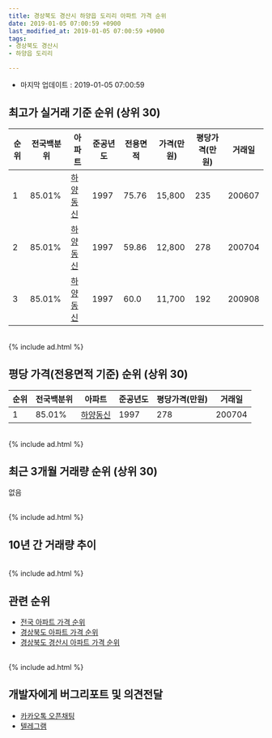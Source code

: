 ```yaml
---
title: 경상북도 경산시 하양읍 도리리 아파트 가격 순위
date: 2019-01-05 07:00:59 +0900
last_modified_at: 2019-01-05 07:00:59 +0900
tags:
- 경상북도 경산시
- 하양읍 도리리

---
```


* 마지막 업데이트 : 2019-01-05 07:00:59

## 최고가 실거래 기준 순위 (상위 30)


|순위|전국백분위|아파트|준공년도|전용면적|가격(만원)|평당가격(만원)|거래일|
|---|---|---|---|---|---|---|---|
|1|85.01%|[하양동신](https://search.naver.com/search.naver?query=%EA%B2%BD%EC%83%81%EB%B6%81%EB%8F%84+%EA%B2%BD%EC%82%B0%EC%8B%9C+%ED%95%98%EC%96%91%EC%9D%8D+%EB%8F%84%EB%A6%AC%EB%A6%AC+%ED%95%98%EC%96%91%EB%8F%99%EC%8B%A0)|1997|75.76|15,800|235|200607|
|2|85.01%|[하양동신](https://search.naver.com/search.naver?query=%EA%B2%BD%EC%83%81%EB%B6%81%EB%8F%84+%EA%B2%BD%EC%82%B0%EC%8B%9C+%ED%95%98%EC%96%91%EC%9D%8D+%EB%8F%84%EB%A6%AC%EB%A6%AC+%ED%95%98%EC%96%91%EB%8F%99%EC%8B%A0)|1997|59.86|12,800|278|200704|
|3|85.01%|[하양동신](https://search.naver.com/search.naver?query=%EA%B2%BD%EC%83%81%EB%B6%81%EB%8F%84+%EA%B2%BD%EC%82%B0%EC%8B%9C+%ED%95%98%EC%96%91%EC%9D%8D+%EB%8F%84%EB%A6%AC%EB%A6%AC+%ED%95%98%EC%96%91%EB%8F%99%EC%8B%A0)|1997|60.0|11,700|192|200908|


<br>
{% include ad.html %}
<br>

## 평당 가격(전용면적 기준) 순위 (상위 30)


|순위|전국백분위|아파트|준공년도|평당가격(만원)|거래일|
|---|---|---|---|---|---|
|1|85.01%|[하양동신](https://search.naver.com/search.naver?query=%EA%B2%BD%EC%83%81%EB%B6%81%EB%8F%84+%EA%B2%BD%EC%82%B0%EC%8B%9C+%ED%95%98%EC%96%91%EC%9D%8D+%EB%8F%84%EB%A6%AC%EB%A6%AC+%ED%95%98%EC%96%91%EB%8F%99%EC%8B%A0)|1997|278|200704|


<br>
{% include ad.html %}
<br>

## 최근 3개월 거래량 순위 (상위 30)

없음

<br>
{% include ad.html %}
<br>

## 10년 간 거래량 추이


<div style="width:100%;">
    <canvas id="deal_progress" height="250"></canvas>
</div>

<script>
new Chart(document.getElementById("deal_progress"), {
    type: 'line',
    data: {
        labels: ['200901','200902','200903','200904','200905','200906','200907','200908','200909','200910','200911','200912','201001','201002','201003','201004','201005','201006','201007','201008','201009','201010','201011','201012','201101','201102','201103','201104','201105','201106','201107','201108','201109','201110','201111','201112','201201','201202','201203','201204','201205','201206','201207','201208','201209','201210','201211','201212','201301','201302','201303','201304','201305','201306','201307','201308','201309','201310','201311','201312','201401','201402','201403','201404','201405','201406','201407','201408','201409','201410','201411','201412','201501','201502','201503','201504','201505','201506','201507','201508','201509','201510','201511','201512','201601','201602','201603','201604','201605','201606','201607','201608','201609','201610','201611','201612','201701','201702','201703','201704','201705','201706','201707','201708','201709','201710','201711','201712','201801','201802','201803','201804','201805','201806','201807','201808','201809','201810','201811','201812','201901'],
        datasets: [{
            label: '실거래 수',
            pointRadius: 1,
            data: [0, 2, 0, 1, 3, 0, 1, 1, 1, 0, 0, 1, 0, 1, 0, 1, 1, 0, 1, 1, 1, 3, 0, 1, 0, 1, 1, 3, 2, 2, 0, 2, 1, 0, 0, 0, 1, 0, 3, 2, 1, 1, 0, 1, 0, 0, 0, 0, 0, 1, 2, 1, 0, 0, 0, 0, 0, 0, 0, 0, 0, 0, 1, 0, 0, 0, 0, 0, 0, 1, 0, 1, 4, 3, 1, 1, 0, 4, 2, 5, 1, 0, 1, 0, 0, 0, 0, 2, 1, 2, 1, 1, 0, 1, 0, 0, 0, 0, 0, 0, 0, 0, 0, 0, 1, 2, 0, 1, 0, 0, 0, 0, 0, 0, 0, 0, 0, 1, 0, 0, 0],
            borderColor: "rgba(255, 201, 14, 1)",
            backgroundColor: "rgba(255, 201, 14, 0.5)",
            fill: true,
        }]
    },
    options: {
        responsive: true,
        title: {
            display: true,
            text: '10년간 거래량 추이'
        },
        tooltips: {
            mode: 'index',
            intersect: false,
        },
        hover: {
            mode: 'nearest',
            intersect: true
        },
        scales: {
            xAxes: [{
                display: true,
                scaleLabel: {
                    display: true,
                    labelString: '년/월'
                }
            }],
            yAxes: [{
                display: true,
                ticks: {
                    suggestedMin: 0,
                },
                scaleLabel: {
                    display: true,
                    labelString: '실거래 수'
                }
            }]
        }
    }
});

</script>


<br>
{% include ad.html %}
<br>

## 관련 순위

- [전국 아파트 가격 순위](https://inasie.github.io/apt-ranking/전국)
- [경상북도 아파트 가격 순위](https://inasie.github.io/apt-ranking/경상북도)
- [경상북도 경산시 아파트 가격 순위](https://inasie.github.io/apt-ranking/경상북도-경산시)


<br>
{% include ad.html %}
<br>

## 개발자에게 버그리포트 및 의견전달

- [카카오톡 오픈채팅](https://open.kakao.com/o/gLJUAP4)
- [텔레그램](https://t.me/inasie)

